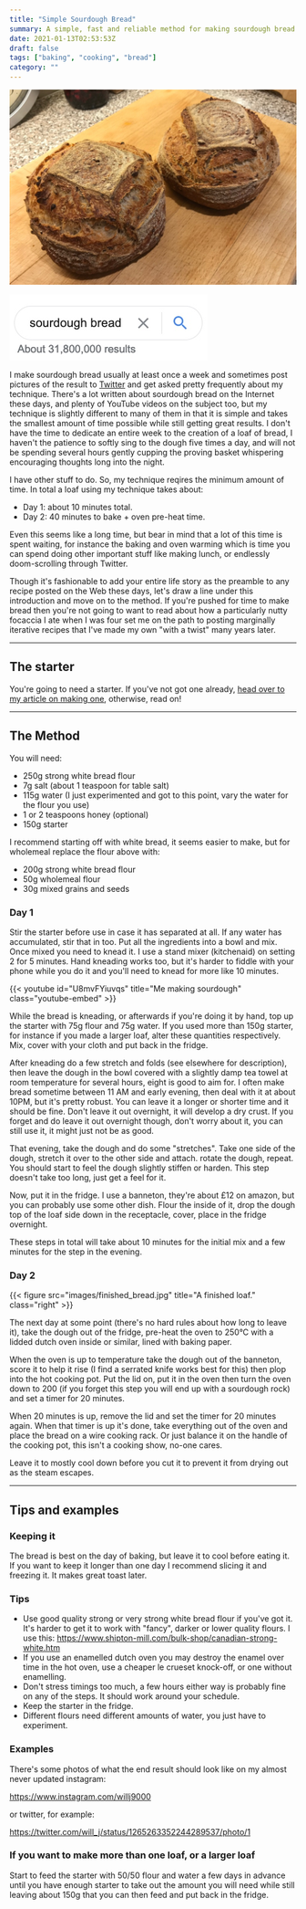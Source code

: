 ```yaml
---
title: "Simple Sourdough Bread"
summary: A simple, fast and reliable method for making sourdough bread
date: 2021-01-13T02:53:53Z
draft: false
tags: ["baking", "cooking", "bread"]
category: ""
---
```


![Two sourdough boules](images/Hero.jpg#full)

![Two sourdough boules](images/Search.jpg#right)

I make sourdough bread usually at least once a week and sometimes post pictures of the result to [Twitter](https://twitter.com/will_j) and get asked pretty frequently about my technique. There's a lot written about sourdough bread on the Internet these days, and plenty of YouTube videos on the subject too, but my technique is slightly different to many of them in that it is simple and takes the smallest amount of time possible while still getting great results. I don't have the time to dedicate an entire week to the creation of a loaf of bread, I haven't the patience to softly sing to the dough five times a day, and will not be spending several hours gently cupping the proving basket whispering encouraging thoughts long into the night.

I have other stuff to do. So, my technique reqires the minimum amount of time. In total a loaf using my technique takes about:

- Day 1: about 10 minutes total.
- Day 2: 40 minutes to bake + oven pre-heat time.

Even this seems like a long time, but bear in mind that a lot of this time is spent waiting, for instance the baking and oven warming which is time you can spend doing other important stuff like making lunch, or endlessly doom-scrolling through Twitter.

Though it's fashionable to add your entire life story as the preamble to any recipe posted on the Web these days, let's draw a line under this introduction and move on to the method. If you're pushed for time to make bread then you're not going to want to read about how a particularly nutty focaccia I ate when I was four set me on the path to posting marginally iterative recipes that I've made my own "with a twist" many years later.

---

## The starter

You're going to need a starter. If you've not got one already, [head over to my article on making one](/posts/making-a-sourdough-starter/), otherwise, read on!

---

## The Method

You will need:

- 250g strong white bread flour
- 7g salt (about 1 teaspoon for table salt)
- 115g water (I just experimented and got to this point, vary the water for the flour you use)
- 1 or 2 teaspoons honey (optional)
- 150g starter

I recommend starting off with white bread, it seems easier to make, but for wholemeal replace the flour above with:

- 200g strong white bread flour
- 50g wholemeal flour
- 30g mixed grains and seeds

### Day 1

Stir the starter before use in case it has separated at all. If any water has accumulated, stir that in too. Put all the ingredients into a bowl and mix. Once mixed you need to knead it. I use a stand mixer (kitchenaid) on setting 2 for 5 minutes. Hand kneading works too, but it's harder to fiddle with your phone while you do it and you'll need to knead for more like 10 minutes.

{{< youtube id="U8mvFYiuvqs" title="Me making sourdough" class="youtube-embed" >}}

While the bread is kneading, or afterwards if you're doing it by hand, top up the starter with 75g flour and 75g water. If you used more than 150g starter, for instance if you made a larger loaf, alter these quantities respectively. Mix, cover with your cloth and put back in the fridge.

After kneading do a few stretch and folds (see elsewhere for description), then leave the dough in the bowl covered with a slightly damp tea towel at room temperature for several hours, eight is good to aim for. I often make bread sometime between 11 AM and early evening, then deal with it at about 10PM, but it's pretty robust. You can leave it a longer or shorter time and it should be fine. Don't leave it out overnight, it will develop a dry crust. If you forget and do leave it out overnight though, don't worry about it, you can still use it, it might just not be as good.

That evening, take the dough and do some "stretches". Take one side of the dough, stretch it over to the other side and attach. rotate the dough, repeat. You should start to feel the dough slightly stiffen or harden. This step doesn't take too long, just get a feel for it.

Now, put it in the fridge. I use a banneton, they're about £12 on amazon, but you can probably use some other dish. Flour the inside of it, drop the dough top of the loaf side down in the receptacle, cover, place in the fridge overnight.

These steps in total will take about 10 minutes for the initial mix and a few minutes for the step in the evening.

### Day 2

{{< figure src="images/finished_bread.jpg" title="A finished loaf." class="right" >}}

The next day at some point (there's no hard rules about how long to leave it), take the dough out of the fridge, pre-heat the oven to 250°C with a lidded dutch oven inside or similar, lined with baking paper.

When the oven is up to temperature take the dough out of the banneton, score it to help it rise (I find a serrated knife works best for this) then plop into the hot cooking pot. Put the lid on, put it in the oven then turn the oven down to 200 (if you forget this step you will end up with a sourdough rock) and set a timer for 20 minutes.

When 20 minutes is up, remove the lid and set the timer for 20 minutes again. When that timer is up it's done, take everything out of the oven and place the bread on a wire cooking rack. Or just balance it on the handle of the cooking pot, this isn't a cooking show, no-one cares.

Leave it to mostly cool down before you cut it to prevent it from drying out as the steam escapes.

---

## Tips and examples

### Keeping it

The bread is best on the day of baking, but leave it to cool before eating it. If you want to keep it longer than one day I recommend slicing it and freezing it. It makes great toast later.

### Tips

- Use good quality strong or very strong white bread flour if you've got it. It's harder to get it to work with "fancy", darker or lower quality flours. I use this: https://www.shipton-mill.com/bulk-shop/canadian-strong-white.htm
- If you use an enamelled dutch oven you may destroy the enamel over time in the hot oven, use a cheaper le crueset knock-off, or one without enamelling.
- Don't stress timings too much, a few hours either way is probably fine on any of the steps. It should work around your schedule.
- Keep the starter in the fridge.
- Different flours need different amounts of water, you just have to experiment.

### Examples

There's some photos of what the end result should look like on my almost never updated instagram:

https://www.instagram.com/willj9000

or twitter, for example:

https://twitter.com/will_j/status/1265263352244289537/photo/1

### If you want to make more than one loaf, or a larger loaf

Start to feed the starter with 50/50 flour and water a few days in advance until you have enough starter to take out the amount you will need while still leaving about 150g that you can then feed and put back in the fridge.
